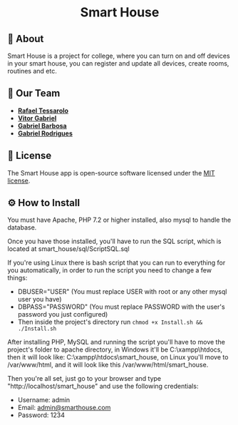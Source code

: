 <p align="center"><h1 align="center">Smart House</h1></p>

## 🧾 About
Smart House is a project for college, where you can turn on and off devices in your smart house, you can register and update all devices, create rooms, routines and etc.

## 🤹‍ Our Team

- **[Rafael Tessarolo](https://github.com/RaFaTEOLI)**
- **[Vitor Gabriel](https://github.com/vtrgabriel)**
- **[Gabriel Barbosa](https://github.com/NemesisLink)**
- **[Gabriel Rodrigues](https://github.com/gaguinhosantos)**

## 📄 License

The Smart House app is open-source software licensed under the [MIT license](https://opensource.org/licenses/MIT).

## ⚙ How to Install

You must have Apache, PHP 7.2 or higher installed, also mysql to handle the database.

Once you have those installed, you'll have to run the SQL script, which is located at smart_house/sql/ScriptSQL.sql

If you're using Linux there is bash script that you can run to everything for you automatically, in order to run the script you need to change a few things:
  - DBUSER="USER" (You must replace USER with root or any other mysql user you have)
  - DBPASS="PASSWORD" (You must replace PASSWORD with the user's password you just configured)
  - Then inside the project's directory run `chmod +x Install.sh && ./Install.sh`
 
After installing PHP, MySQL and running the script you'll have to move the project's folder to apache directory, in Windows it'll be C:\xampp\htdocs\, then it will look like: C:\xampp\htdocs\smart_house, on Linux you'll move to /var/www/html, and it will look like this /var/www/html/smart_house.
  
Then you're all set, just go to your browser and type "http://localhost/smart_house" and use the following credentials:
  - Username: admin
  - Email: admin@smarthouse.com
  - Password: 1234
